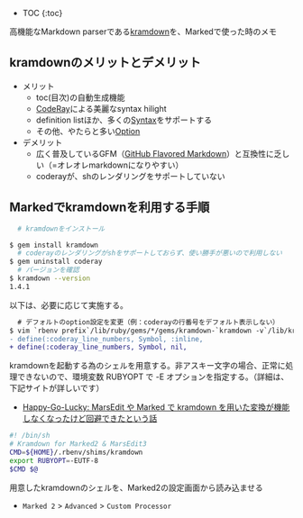 

* TOC
{:toc}

高機能なMarkdown parserである[kramdown](http://kramdown.gettalong.org/)を、Markedで使った時のメモ

## kramdownのメリットとデメリット

- メリット
  - toc(目次)の自動生成機能
  - [CodeRay](http://coderay.rubychan.de/)による美麗なsyntax hilight
  - definition listほか、多くの[Syntax](http://kramdown.gettalong.org/syntax.html)をサポートする
  - その他、やたらと多い[Option](http://kramdown.gettalong.org/options.html)
- デメリット
  - 広く普及しているGFM（[GitHub Flavored Markdown](https://help.github.com/articles/github-flavored-markdown)）と互換性に乏しい（=オレオレmarkdownになりやすい）
  - coderayが、shのレンダリングをサポートしていない


## Markedでkramdownを利用する手順

```sh
  # kramdownをインストール

$ gem install kramdown
  # coderayのレンダリングがshをサポートしておらず、使い勝手が悪いので利用しない
$ gem uninstall coderay
  # バージョンを確認
$ kramdown --version
1.4.1
```

以下は、必要に応じて実施する。

```diff
  # デフォルトのoption設定を変更（例：coderayの行番号をデフォルト表示しない）
$ vim `rbenv prefix`/lib/ruby/gems/*/gems/kramdown-`kramdown -v`/lib/kramdown/options.rb
- define(:coderay_line_numbers, Symbol, :inline, 
+ define(:coderay_line_numbers, Symbol, nil, 
```

kramdownを起動する為のシェルを用意する。非アスキー文字の場合、正常に処理できないので、環境変数 RUBYOPT で -E オプションを指定する。（詳細は、下記サイトが詳しいです）
- [Happy-Go-Lucky: MarsEdit や Marked で kramdown を用いた変換が機能しなくなったけど回避できたという話](http://www.toshiya240.com/2013/12/marsedit-marked-kramdown.html)

```sh
#! /bin/sh
# Kramdown for Marked2 & MarsEdit3
CMD=${HOME}/.rbenv/shims/kramdown
export RUBYOPT=-EUTF-8
$CMD $@
```

用意したkramdownのシェルを、Marked2の設定画面から読み込ませる

- `Marked 2` > `Advanced` > `Custom Processor`
